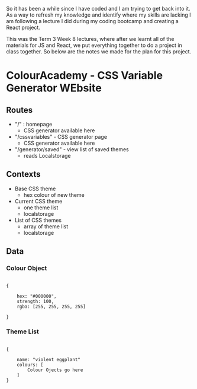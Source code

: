 So it has been a while since I have coded and I am trying to get back into it. As a way to refresh my knowledge and identify where my skills are lacking I am following a lecture I did during my coding bootcamp and creating a React project.

This was the Term 3 Week 8 lectures, where after we learnt all of the materials for JS and React, we put everything together to do a project in class together. So below are the notes we made for the plan for this project. 

# ColourAcademy - CSS Variable Generator WEbsite

## Routes

- "/" : homepage
    - CSS generator available here
- "/cssvariables" - CSS generator page
    - CSS generator available here
- "/generator/saved" - view list of saved themes   
    - reads Localstorage

## Contexts

- Base CSS theme
    - hex colour of new theme
- Current CSS theme
    - one theme list
    - localstorage
- List of CSS themes
    - array of theme list
    - localstorage

## Data

### Colour Object 

```JS

{

    hex: "#000000",
    strength: 100,
    rgba: [255, 255, 255, 255]

}
```

### Theme List

```JS

{

    name: "violent eggplant"
    colours: [
        Colour Ojects go here
    ]
}

```

